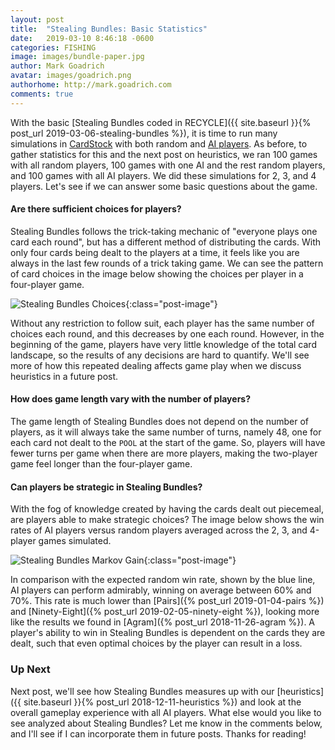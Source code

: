 ```yaml
---
layout: post
title:  "Stealing Bundles: Basic Statistics"
date:   2019-03-10 8:46:18 -0600
categories: FISHING
image: images/bundle-paper.jpg
author: Mark Goadrich
avatar: images/goadrich.png
authorhome: http://mark.goadrich.com
comments: true
---
```


With the basic [Stealing Bundles coded in RECYCLE]({{ site.baseurl }}{% post_url 2019-03-06-stealing-bundles %}), it is time to run many 
simulations in [CardStock](http://github.com/mgoadric/cardstock) with both random and 
[AI 
players](https://cardstock.readthedocs.io/en/latest/aiplayers/pipmc.html). 
As before, to gather statistics for this and the next post on heuristics, we ran 100 games with all random players, 100 games with 
one AI and the rest random players, and 100 games with all AI players. We did these 
simulations for
2, 3, and 4 players. Let's see if we can
answer some basic questions about the game.

#### Are there sufficient choices for players?

Stealing Bundles follows the trick-taking mechanic of "everyone plays one card each round", but
has a different method of distributing the cards. With only four cards being dealt to the players
at a time, it feels like you are always in the last few rounds of a trick taking game. We can see
the pattern of card choices in the image below showing the choices per player in a four-player game.

![Stealing Bundles Choices]({{site.url}}{{site.baseurl}}/images/stealingbundles/choices.png){:class="post-image"}

Without any restriction to follow suit, each player has the same number of choices each round, and this
decreases by one each round.
However, in the beginning of the game, players have very little knowledge of the total card landscape, 
so the results of any decisions are hard to quantify. We'll see more of how this repeated dealing
affects game play when we 
discuss heuristics in a future post.

#### How does game length vary with the number of players?

The game length of Stealing Bundles does not depend on the number of players, 
as it will always take the same number of turns, namely 48, one for each card not dealt to 
the `POOL` at the start of the game.  So, players will have fewer turns per game when 
there are more players, making the two-player game feel longer than the four-player game.

#### Can players be strategic in Stealing Bundles?  

With the fog of knowledge created by having the cards dealt out piecemeal, are players able to make
strategic choices? The image below shows the win rates of AI players versus random players averaged across the 
2, 3, and 4-player games simulated.

![Stealing Bundles Markov Gain]({{site.url}}{{site.baseurl}}/images/stealingbundles/winprob.png){:class="post-image"}

In comparison with the expected random win rate, shown by the blue line, AI players can perform admirably,
winning on average between 60% and 70%. This rate is much lower than 
[Pairs]({% post_url 2019-01-04-pairs %}) and
[Ninety-Eight]({% post_url 2019-02-05-ninety-eight %}), looking more like the results
we found in [Agram]({% post_url 2018-11-26-agram %}). A player's ability to win in Stealing Bundles is 
dependent on the cards they are dealt, such that even optimal choices by the player can result
in a loss.

### Up Next

Next post, we'll see how Stealing Bundles measures up with our [heuristics]({{ site.baseurl }}{% post_url 2018-12-11-heuristics %})
and look at the overall gameplay experience with all AI players. What else would you like to 
see analyzed about Stealing Bundles? Let me know in the
comments below, and I'll see if I can incorporate them in future posts. Thanks for reading!
